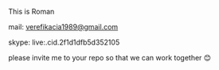 This is Roman

mail: verefikacia1989@gmail.com

skype: live:.cid.2f1d1dfb5d352105

please invite me to your repo so that we can work together 😊
